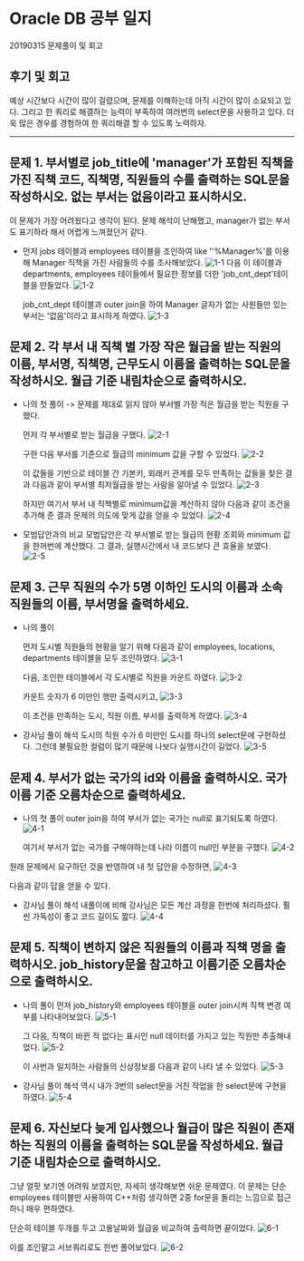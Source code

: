 # Oracle DB 공부 일지


20190315 문제풀이 및 회고

## 후기 및 회고
예상 시간보다 시간이 많이 걸렸으며, 문제를 이해하는데 아직 시간이 많이 소요되고 있다. 그리고 한 쿼리로 해결하는 능력이 부족하여 여러번의 select문을 사용하고 있다. 더욱 많은 경우를 경험하여 한 쿼리해결 할 수 있도록 노력하자. 

--------------------------------------------------------------------------------
## 문제 1. 부서별로 job_title에 'manager'가 포함된 직책을 가진 직책 코드, 직책명, 직원들의 수를 출력하는 SQL문을 작성하시오. 없는 부서는 없음이라고 표시하시오.

이 문제가 가장 어려웠다고 생각이 된다. 문제 해석이 난해했고, manager가 없는 부서도 표기하라 해서 어렵게 느껴졌던거 같다.

- 먼저 jobs 테이블과 employees 테이블을 조인하여 like ''%Manager%'를 이용해 Manager 직책을 가진 사람들의 수를 조사해보았다.
![1-1](../img/20190315_20190318/1-1.JPG)
  다음 이 테이블과 departments, employees 테이들에서 필요한 정보를 더한 'job_cnt_dept'테이블을 만들었다.
 ![1-2](../img/20190315_20190318/1-2.JPG)
  
  job_cnt_dept 테이블과 outer join을 하여 Manager 글자가 없는 사원들만 있는 부서는 '없음'이라고 표시하게 하였다.
  ![1-3](../img/20190315_20190318/1-3.JPG)

## 문제 2. 각 부서 내 직책 별 가장 작은 월급을 받는 직원의 이름, 부서명, 직책명, 근무도시 이름을 출력하는 SQL문을 작성하시오. 월급 기준 내림차순으로 출력하시오.

 - 나의 첫 풀이 -> 문제를 제대로 읽지 않아 부서별 가장 적은 월급을 받는 직원을 구했다.

    먼저 각 부서별로 받는 월급을 구했다.
  ![2-1](../img/20190315_20190318/2-1.JPG)

    구한 다음 부서를 기준으로 월급의 minimum 값을 구할 수 있었다.
  ![2-2](../img/20190315_20190318/2-2.JPG)

	이 값들을 기반으로 테이블 간 기본키, 외래키 관계를 모두 만족하는 값들을 찾은 결과 다음과 같이 부서별 최저월급을 받는 사람을 알아낼 수 있었다.
	![2-3](../img/20190315_20190318/2-3.JPG)

   하지만 여기서 부서 내 직책별로 minimum값을 계산하지 않아 다음과 같이 조건을 추가해 준 결과 문제의 의도에 맞게 값을 얻을 수 있었다.
   ![2-4](../img/20190315_20190318/2-4.JPG)



 - 모범답안과의 비교
 모범답안은 각 부서별로 받는 월급의 현황 조회와 minimum 값을 한꺼번에 계산했다. 그 결과, 실행시간에서 내 코드보다 큰 효율을 보였다.
 ![2-5](../img/20190315_20190318/2-5.JPG)
   

## 문제 3. 근무 직원의 수가 5명 이하인 도시의 이름과 소속 직원들의 이름, 부서명을 출력하세요.

 - 나의 풀이

   먼저 도시별 직원들의 현황을 알기 위해 다음과 같이 employees, locations, departments 테이블을 모두 조인하였다. 
  ![3-1](../img/20190315_20190318/3-1.JPG)

   다음, 조인한 테이블에서 각 도시별로 직원을 카운트 하였다.
   ![3-2](../img/20190315_20190318/3-2.JPG)

   카운트 숫자가 6 미만인 행만 출력시키고,
   ![3-3](../img/20190315_20190318/3-3.JPG)

   이 조건을 만족하는 도시, 직원 이름, 부서를 출력하게 하였다.
   ![3-4](../img/20190315_20190318/3-4.JPG)
                                                                                                                                                                                                                                                                                                                                                                                                                                                                                                                                                                                                                                                                                                                                                                                                                                                                                                                                                                                                                                                                                                                                                                                                                                                                                                                             

 - 강사님 풀이 해석
    도시의 직원 수가 6 미만인 도시를 하나의 select문에 구현하셨다. 그런데 불필요한 컬럼이 많기 때문에 나보다 실행시간이 길었다.
    ![3-5](../img/20190315_20190318/3-5.JPG)                                                       

## 문제 4. 부서가 없는 국가의 id와 이름을 출력하시오. 국가 이름 기준 오름차순으로 출력하세요.

  - 나의 첫 풀이
    outer join을 하여 부서가 없는 국가는 null로 표기되도록 하였다.
    ![4-1](../img/20190315_20190318/4-1.JPG)

    여기서 부서가 없는 국가를 구해야하는데 나라 이름이 null인 부분을 구했다. 
    ![4-2](../img/20190315_20190318/4-2.JPG)

   원래 문제에서 요구하던 것을 반영하여 내 첫 답안을 수정하면,
    ![4-3](../img/20190315_20190318/4-3.JPG)

  다음과 같이 답을 얻을 수 있다.

  - 강사님 풀이 해석
    내풀이에 비해 강사님은 모든 계산 과정을 한번에 처리하셨다. 훨씬 가독성이 좋고 코드 길이도 짧다.
     ![4-4](../img/20190315_20190318/4-4.JPG)

## 문제 5. 직책이 변하지 않은 직원들의 이름과 직책 명을 출력하시오. job_history문을 참고하고 이름기준 오름차순으로 출력하시오.

  - 나의 풀이
    먼저 job_history와 employees 테이블을 outer join시켜 직책 변경 여부를 나타내어보았다.
     ![5-1](../img/20190315_20190318/5-1.JPG)

	그 다음, 직책이 바뀐 적 없다는 표시인 null 데이터를 가지고 있는 직원만 추출해내었다.
	 ![5-2](../img/20190315_20190318/5-2.JPG)

	이 사번과 일치하는 사람들의 신상정보를 다음과 같이 나타 낼 수 있었다.
	 ![5-3](../img/20190315_20190318/5-3.JPG)
  
  - 강사님 풀이 해석
	역시 내가 3번의 select문을 거친 작업을 한 select문에 구현을 하였다.
	 ![5-4](../img/20190315_20190318/5-4.JPG)

## 문제 6. 자신보다 늦게 입사했으나 월급이 많은 직원이 존재하는 직원의 이름을 출력하는 SQL문을 작성하세요. 월급 기준 내림차순으로 출력하시오.

  그냥 얼핏 보기엔 어려워 보였지만, 자세히 생각해보면 쉬운 문제였다. 이 문제는 단순 employees 테이블만 사용하여 C++처럼 생각하면 2중 for문을 돌리는 느낌으로 접근하니 매우 편하였다.
  
  단순히 테이블 두개를 두고 고용날짜와 월급을 비교하여 출력하면 끝이었다.
   ![6-1](../img/20190315_20190318/6-1.JPG)

  이를 조인말고 서브쿼리로도 한번 풀어보았다.
  ![6-2](../img/20190315_20190318/6-2.JPG)
